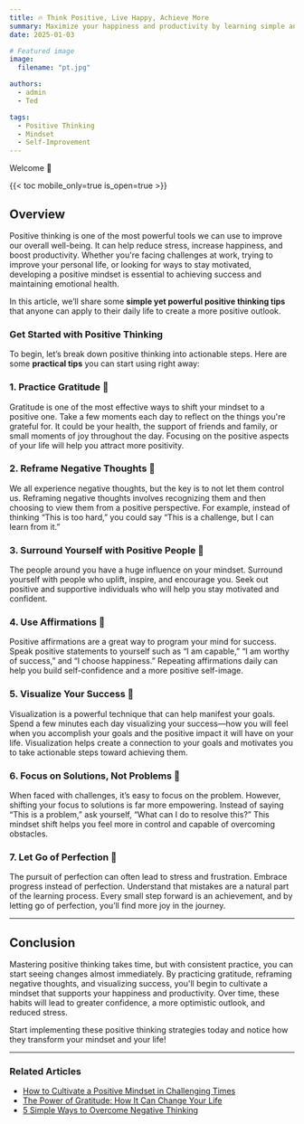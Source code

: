 ```yaml
---
title: 🔥 Think Positive, Live Happy, Achieve More
summary: Maximize your happiness and productivity by learning simple and practical positive thinking techniques that can enhance your daily life!
date: 2025-01-03

# Featured image
image:
  filename: "pt.jpg"

authors:
  - admin
  - Ted

tags:
  - Positive Thinking
  - Mindset
  - Self-Improvement
---
```


Welcome 👋

{{< toc mobile_only=true is_open=true >}}

## Overview

Positive thinking is one of the most powerful tools we can use to improve our overall well-being. It can help reduce stress, increase happiness, and boost productivity. Whether you're facing challenges at work, trying to improve your personal life, or looking for ways to stay motivated, developing a positive mindset is essential to achieving success and maintaining emotional health.

In this article, we’ll share some **simple yet powerful positive thinking tips** that anyone can apply to their daily life to create a more positive outlook.

### Get Started with Positive Thinking

To begin, let’s break down positive thinking into actionable steps. Here are some **practical tips** you can start using right away:

### 1. Practice Gratitude 🙏

Gratitude is one of the most effective ways to shift your mindset to a positive one. Take a few moments each day to reflect on the things you're grateful for. It could be your health, the support of friends and family, or small moments of joy throughout the day. Focusing on the positive aspects of your life will help you attract more positivity.

### 2. Reframe Negative Thoughts 🔄

We all experience negative thoughts, but the key is to not let them control us. Reframing negative thoughts involves recognizing them and then choosing to view them from a positive perspective. For example, instead of thinking “This is too hard,” you could say “This is a challenge, but I can learn from it.”

### 3. Surround Yourself with Positive People 🌟

The people around you have a huge influence on your mindset. Surround yourself with people who uplift, inspire, and encourage you. Seek out positive and supportive individuals who will help you stay motivated and confident.

### 4. Use Affirmations 🌈

Positive affirmations are a great way to program your mind for success. Speak positive statements to yourself such as “I am capable,” “I am worthy of success,” and “I choose happiness.” Repeating affirmations daily can help you build self-confidence and a more positive self-image.

### 5. Visualize Your Success 🌠

Visualization is a powerful technique that can help manifest your goals. Spend a few minutes each day visualizing your success—how you will feel when you accomplish your goals and the positive impact it will have on your life. Visualization helps create a connection to your goals and motivates you to take actionable steps toward achieving them.

### 6. Focus on Solutions, Not Problems 🔧

When faced with challenges, it’s easy to focus on the problem. However, shifting your focus to solutions is far more empowering. Instead of saying “This is a problem,” ask yourself, “What can I do to resolve this?” This mindset shift helps you feel more in control and capable of overcoming obstacles.

### 7. Let Go of Perfection 🎯

The pursuit of perfection can often lead to stress and frustration. Embrace progress instead of perfection. Understand that mistakes are a natural part of the learning process. Every small step forward is an achievement, and by letting go of perfection, you’ll find more joy in the journey.

---

## Conclusion

Mastering positive thinking takes time, but with consistent practice, you can start seeing changes almost immediately. By practicing gratitude, reframing negative thoughts, and visualizing success, you'll begin to cultivate a mindset that supports your happiness and productivity. Over time, these habits will lead to greater confidence, a more optimistic outlook, and reduced stress.

Start implementing these positive thinking strategies today and notice how they transform your mindset and your life!

---

### Related Articles

- [How to Cultivate a Positive Mindset in Challenging Times](#)
- [The Power of Gratitude: How It Can Change Your Life](#)
- [5 Simple Ways to Overcome Negative Thinking](#)
